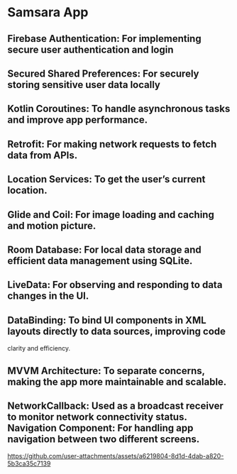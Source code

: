 # Samsara App

## Firebase Authentication: For implementing secure user authentication and login

## Secured Shared Preferences: For securely storing sensitive user data locally

## Kotlin Coroutines: To handle asynchronous tasks and improve app performance.

## Retrofit: For making network requests to fetch data from APIs.

## Location Services: To get the user’s current location.

## Glide and Coil: For image loading and caching and motion picture.

## Room Database: For local data storage and efficient data management using SQLite.

## LiveData: For observing and responding to data changes in the UI.

## DataBinding: To bind UI components in XML layouts directly to data sources, improving code

clarity and efficiency.

## MVVM Architecture: To separate concerns, making the app more maintainable and scalable.

## NetworkCallback: Used as a broadcast receiver to monitor network connectivity status. Navigation Component: For handling app navigation between two different screens.

https://github.com/user-attachments/assets/a6219804-8d1d-4dab-a820-5b3ca35c7139

